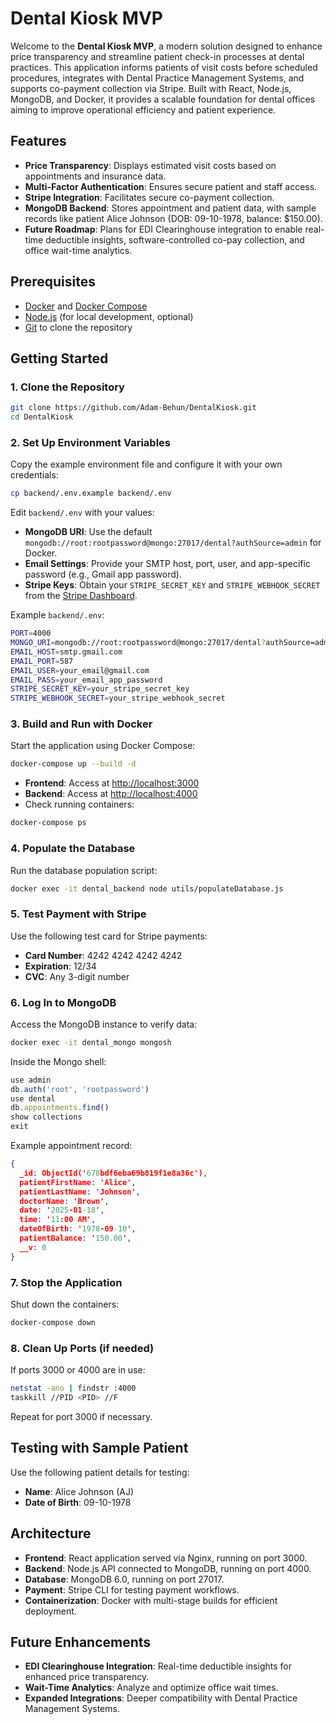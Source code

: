 # Dental Kiosk MVP

Welcome to the **Dental Kiosk MVP**, a modern solution designed to enhance price transparency and streamline patient check-in processes at dental practices. This application informs patients of visit costs before scheduled procedures, integrates with Dental Practice Management Systems, and supports co-payment collection via Stripe. Built with React, Node.js, MongoDB, and Docker, it provides a scalable foundation for dental offices aiming to improve operational efficiency and patient experience.

## Features
- **Price Transparency**: Displays estimated visit costs based on appointments and insurance data.
- **Multi-Factor Authentication**: Ensures secure patient and staff access.
- **Stripe Integration**: Facilitates secure co-payment collection.
- **MongoDB Backend**: Stores appointment and patient data, with sample records like patient Alice Johnson (DOB: 09-10-1978, balance: $150.00).
- **Future Roadmap**: Plans for EDI Clearinghouse integration to enable real-time deductible insights, software-controlled co-pay collection, and office wait-time analytics.

## Prerequisites
- [Docker](https://www.docker.com/get-started) and [Docker Compose](https://docs.docker.com/compose/install/)
- [Node.js](https://nodejs.org/) (for local development, optional)
- [Git](https://git-scm.com/) to clone the repository

## Getting Started

### 1. Clone the Repository
```bash
git clone https://github.com/Adam-Behun/DentalKiosk.git
cd DentalKiosk
```

### 2. Set Up Environment Variables
Copy the example environment file and configure it with your own credentials:
```bash
cp backend/.env.example backend/.env
```
Edit `backend/.env` with your values:
- **MongoDB URI**: Use the default `mongodb://root:rootpassword@mongo:27017/dental?authSource=admin` for Docker.
- **Email Settings**: Provide your SMTP host, port, user, and app-specific password (e.g., Gmail app password).
- **Stripe Keys**: Obtain your `STRIPE_SECRET_KEY` and `STRIPE_WEBHOOK_SECRET` from the [Stripe Dashboard](https://dashboard.stripe.com/test/apikeys).

Example `backend/.env`:
```bash
PORT=4000
MONGO_URI=mongodb://root:rootpassword@mongo:27017/dental?authSource=admin
EMAIL_HOST=smtp.gmail.com
EMAIL_PORT=587
EMAIL_USER=your_email@gmail.com
EMAIL_PASS=your_email_app_password
STRIPE_SECRET_KEY=your_stripe_secret_key
STRIPE_WEBHOOK_SECRET=your_stripe_webhook_secret
```

### 3. Build and Run with Docker
Start the application using Docker Compose:
```bash
docker-compose up --build -d
```
- **Frontend**: Access at [http://localhost:3000](http://localhost:3000)
- **Backend**: Access at [http://localhost:4000](http://localhost:4000)
- Check running containers:
```bash
docker-compose ps
```

### 4. Populate the Database
Run the database population script:
```bash
docker exec -it dental_backend node utils/populateDatabase.js
```

### 5. Test Payment with Stripe
Use the following test card for Stripe payments:
- **Card Number**: 4242 4242 4242 4242
- **Expiration**: 12/34
- **CVC**: Any 3-digit number

### 6. Log In to MongoDB
Access the MongoDB instance to verify data:
```bash
docker exec -it dental_mongo mongosh
```
Inside the Mongo shell:
```javascript
use admin
db.auth('root', 'rootpassword')
use dental
db.appointments.find()
show collections
exit
```
Example appointment record:
```json
{
  _id: ObjectId('678bdf6eba69b819f1e8a36c'),
  patientFirstName: 'Alice',
  patientLastName: 'Johnson',
  doctorName: 'Brown',
  date: '2025-01-18',
  time: '11:00 AM',
  dateOfBirth: '1978-09-10',
  patientBalance: '150.00',
  __v: 0
}
```

### 7. Stop the Application
Shut down the containers:
```bash
docker-compose down
```

### 8. Clean Up Ports (if needed)
If ports 3000 or 4000 are in use:
```bash
netstat -ano | findstr :4000
taskkill //PID <PID> //F
```
Repeat for port 3000 if necessary.

## Testing with Sample Patient
Use the following patient details for testing:
- **Name**: Alice Johnson (AJ)
- **Date of Birth**: 09-10-1978

## Architecture
- **Frontend**: React application served via Nginx, running on port 3000.
- **Backend**: Node.js API connected to MongoDB, running on port 4000.
- **Database**: MongoDB 6.0, running on port 27017.
- **Payment**: Stripe CLI for testing payment workflows.
- **Containerization**: Docker with multi-stage builds for efficient deployment.

## Future Enhancements
- **EDI Clearinghouse Integration**: Real-time deductible insights for enhanced price transparency.
- **Wait-Time Analytics**: Analyze and optimize office wait times.
- **Expanded Integrations**: Deeper compatibility with Dental Practice Management Systems.
